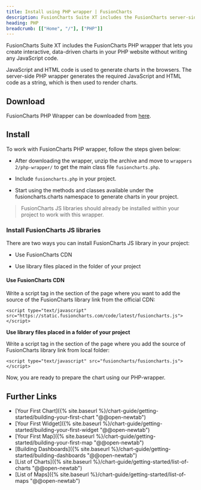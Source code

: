 ```yaml
---
title: Install using PHP wrapper | FusionCharts
description: FusionCharts Suite XT includes the FusionCharts server-side PHP wrapper that lets you create interactive, data-driven charts.
heading: PHP
breadcrumb: [["Home", "/"], ["PHP"]]
---
```


FusionCharts Suite XT includes the FusionCharts PHP wrapper that lets you create interactive, data-driven charts in your PHP website without writing any JavaScript code.

JavaScript and HTML code is used to generate charts in the browsers. The server-side PHP wrapper generates the required JavaScript and HTML code as a string, which is then used to render charts.

## Download

FusionCharts PHP Wrapper can be downloaded from [here](https://www.fusioncharts.com/php-charts/).

## Install

To work with FusionCharts PHP wrapper, follow the steps given below:

* After downloading the wrapper, unzip the archive and move to `wrappers 2/php-wrapper/` to get the main class file `fusioncharts.php`.

* Include `fusioncharts.php` in your project.

* Start using the methods and classes available under the fusioncharts.charts namespace to generate charts in your project.

> FusionCharts JS libraries should already be installed within your project to work with this wrapper.

### Install FusionCharts JS libraries

There are two ways you can install FusionCharts JS library in your project:

* Use FusionCharts CDN

* Use library files placed in the folder of your project

#### Use FusionCharts CDN

Write a script tag in the section of the page where you want to add the source of the FusionCharts library link from the official CDN:

```
<script type="text/javascript" src="https://static.fusioncharts.com/code/latest/fusioncharts.js"></script>
```

**Use library files placed in a folder of your project**

Write a script tag in the section of the page where you add the source of FusionCharts library link from local folder:

```
<script type="text/javascript" src="fusioncharts/fusioncharts.js"></script>
```
Now, you are ready to prepare the chart using our PHP-wrapper.

## Further Links

* [Your First Chart]({% site.baseurl %}/chart-guide/getting-started/building-your-first-chart "@@open-newtab") 
* [Your First Widget]({% site.baseurl %}/chart-guide/getting-started/building-your-first-widget "@@open-newtab") 
* [Your First Map]({% site.baseurl %}/chart-guide/getting-started/building-your-first-map "@@open-newtab")
* [Building Dashboards]({% site.baseurl %}/chart-guide/getting-started/building-dashboards "@@open-newtab")
* [List of Charts]({% site.baseurl %}/chart-guide/getting-started/list-of-charts "@@open-newtab") 
* [List of Maps]({% site.baseurl %}/chart-guide/getting-started/list-of-maps "@@open-newtab") 